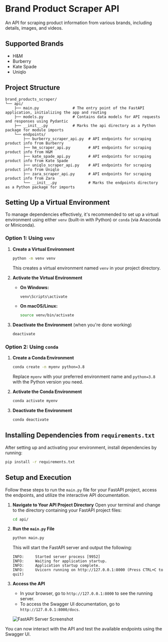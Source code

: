# Brand Product Scraper API

An API for scraping product information from various brands, including details, images, and videos.

## Supported Brands

- H&M
- Burberry 
- Kate Spade
- Uniqlo

## Project Structure

```
brand_products_scraper/
└── api/
    ├── main.py               # The entry point of the FastAPI application, initializing the app and routing
    ├── models.py             # Contains data models for API requests and responses using Pydantic
    ├── __init__.py           # Marks the api directory as a Python package for module imports
    └── endpoints/
        ├── burberry_scraper_api.py  # API endpoints for scraping product info from Burberry
        ├── hm_scraper_api.py        # API endpoints for scraping product info from H&M
        ├── kate_spade_api.py        # API endpoints for scraping product info from Kate Spade
        ├── uniqlo_scraper_api.py    # API endpoints for scraping product info from Uniqlo
        ├── zara_scraper_api.py      # API endpoints for scraping product info from Zara
        └── __init__.py              # Marks the endpoints directory as a Python package for imports
```

## Setting Up a Virtual Environment

To manage dependencies effectively, it's recommended to set up a virtual environment using either `venv` (built-in with Python) or `conda` (via Anaconda or Miniconda).

### Option 1: Using `venv`

1. **Create a Virtual Environment**
   ```bash
   python -m venv venv
   ```
   This creates a virtual environment named `venv` in your project directory.

2. **Activate the Virtual Environment**
   - **On Windows:**
     ```bash
     venv\Scripts\activate
     ```
   - **On macOS/Linux:**
     ```bash
     source venv/bin/activate
     ```

3. **Deactivate the Environment** (when you're done working)
   ```bash
   deactivate
   ```

### Option 2: Using `conda`

1. **Create a Conda Environment**
   ```bash
   conda create -n myenv python=3.8
   ```
   Replace `myenv` with your preferred environment name and `python=3.8` with the Python version you need.

2. **Activate the Conda Environment**
   ```bash
   conda activate myenv
   ```

3. **Deactivate the Environment**
   ```bash
   conda deactivate
   ```

## Installing Dependencies from `requirements.txt`

After setting up and activating your environment, install dependencies by running:

```bash
pip install -r requirements.txt
```

## Setup and Execution

Follow these steps to run the `main.py` file for your FastAPI project, access the endpoints, and utilize the interactive API documentation.

1. **Navigate to Your API Project Directory**
   Open your terminal and change to the directory containing your FastAPI project files:
   ```bash
   cd api/
   ```

2. **Run the `main.py` File**
   ```bash
   python main.py
   ```
   This will start the FastAPI server and output the following:
   ```
   INFO:     Started server process [9952]
   INFO:     Waiting for application startup.
   INFO:     Application startup complete.
   INFO:     Uvicorn running on http://127.0.0.1:8000 (Press CTRL+C to quit)
   ```

3. **Access the API**
   - In your browser, go to `http://127.0.0.1:8000` to see the running server.
   - To access the Swagger UI documentation, go to `http://127.0.0.1:8000/docs`.

   ![FastAPI Server Screenshot](FastAPI_Server.jpg)

You can now interact with the API and test the available endpoints using the Swagger UI.